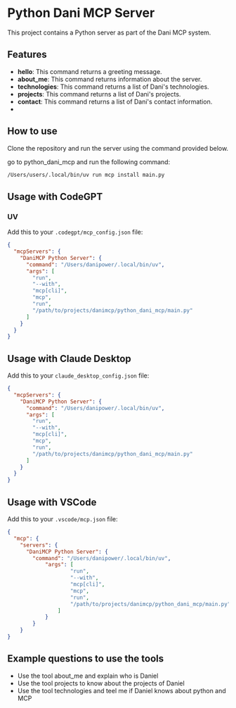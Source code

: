 # Python Dani MCP Server
This project contains a Python server as part of the Dani MCP system.

## Features
- **hello**: This command returns a greeting message.
- **about_me**: This command returns information about the server.
- **technologies**: This command returns a list of Dani's technologies.
- **projects**: This command returns a list of Dani's projects.
- **contact**: This command returns a list of Dani's contact information.
- 
## How to use
Clone the repository and run the server using the command provided below.

go to python_dani_mcp and run the following command:
```bash
/Users/users/.local/bin/uv run mcp install main.py
```

## Usage with CodeGPT

### UV
Add this to your `.codegpt/mcp_config.json` file:
```json
{
  "mcpServers": {
    "DaniMCP Python Server": {
      "command": "/Users/danipower/.local/bin/uv",
      "args": [
        "run",
        "--with",
        "mcp[cli]",
        "mcp",
        "run",
        "/path/to/projects/danimcp/python_dani_mcp/main.py"
      ]
    }
  }
}
```

## Usage with Claude Desktop
Add this to your `claude_desktop_config.json` file:
```json
{
  "mcpServers": {
    "DaniMCP Python Server": {
      "command": "/Users/danipower/.local/bin/uv",
      "args": [
        "run",
        "--with",
        "mcp[cli]",
        "mcp",
        "run",
        "/path/to/projects/danimcp/python_dani_mcp/main.py"
      ]
    }
  }
}
```

## Usage with VSCode
Add this to your `.vscode/mcp.json` file:
```json
{
  "mcp": {
    "servers": {
      "DaniMCP Python Server": {
        "command": "/Users/danipower/.local/bin/uv",
            "args": [
                    "run",
                    "--with",
                    "mcp[cli]",
                    "mcp",
                    "run",
                    "/path/to/projects/danimcp/python_dani_mcp/main.py"
                ]
            }
        }
    }
}
```

## Example questions to use the tools
- Use the tool about_me and explain who is Daniel 
- Use the tool projects to know about the projects of Daniel
- Use the tool technologies and teel me if Daniel knows about python and MCP